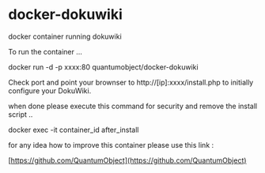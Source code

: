 # docker-dokuwiki
docker container running dokuwiki


To run the container ...

docker run -d -p xxxx:80 quantumobject/docker-dokuwiki

Check port and point your brownser to http://[ip]:xxxx/install.php  to initially configure your DokuWiki.

when done please execute this command for security and remove the install script ..

docker exec -it container_id after_install

for any idea how to improve this container please use this link :

[https://github.com/QuantumObject](https://github.com/QuantumObject)
